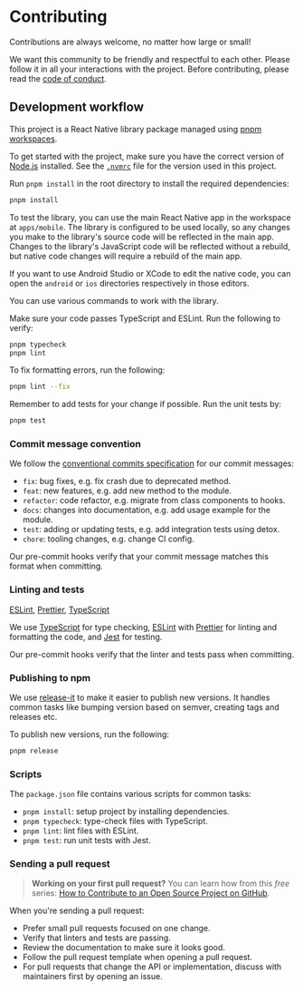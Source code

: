 # Contributing

Contributions are always welcome, no matter how large or small!

We want this community to be friendly and respectful to each other. Please follow it in all your interactions with the project. Before contributing, please read the [code of conduct](./CODE_OF_CONDUCT.md).

## Development workflow

This project is a React Native library package managed using [pnpm workspaces](https://pnpm.io/workspaces).

To get started with the project, make sure you have the correct version of [Node.js](https://nodejs.org/) installed. See the [`.nvmrc`](./.nvmrc) file for the version used in this project.

Run `pnpm install` in the root directory to install the required dependencies:

```sh
pnpm install
```

To test the library, you can use the main React Native app in the workspace at `apps/mobile`. The library is configured to be used locally, so any changes you make to the library's source code will be reflected in the main app. Changes to the library's JavaScript code will be reflected without a rebuild, but native code changes will require a rebuild of the main app.

If you want to use Android Studio or XCode to edit the native code, you can open the `android` or `ios` directories respectively in those editors.

You can use various commands to work with the library.

Make sure your code passes TypeScript and ESLint. Run the following to verify:

```sh
pnpm typecheck
pnpm lint
```

To fix formatting errors, run the following:

```sh
pnpm lint --fix
```

Remember to add tests for your change if possible. Run the unit tests by:

```sh
pnpm test
```

### Commit message convention

We follow the [conventional commits specification](https://www.conventionalcommits.org/en) for our commit messages:

- `fix`: bug fixes, e.g. fix crash due to deprecated method.
- `feat`: new features, e.g. add new method to the module.
- `refactor`: code refactor, e.g. migrate from class components to hooks.
- `docs`: changes into documentation, e.g. add usage example for the module.
- `test`: adding or updating tests, e.g. add integration tests using detox.
- `chore`: tooling changes, e.g. change CI config.

Our pre-commit hooks verify that your commit message matches this format when committing.

### Linting and tests

[ESLint](https://eslint.org/), [Prettier](https://prettier.io/), [TypeScript](https://www.typescriptlang.org/)

We use [TypeScript](https://www.typescriptlang.org/) for type checking, [ESLint](https://eslint.org/) with [Prettier](https://prettier.io/) for linting and formatting the code, and [Jest](https://jestjs.io/) for testing.

Our pre-commit hooks verify that the linter and tests pass when committing.

### Publishing to npm

We use [release-it](https://github.com/release-it/release-it) to make it easier to publish new versions. It handles common tasks like bumping version based on semver, creating tags and releases etc.

To publish new versions, run the following:

```sh
pnpm release
```

### Scripts

The `package.json` file contains various scripts for common tasks:

- `pnpm install`: setup project by installing dependencies.
- `pnpm typecheck`: type-check files with TypeScript.
- `pnpm lint`: lint files with ESLint.
- `pnpm test`: run unit tests with Jest.

### Sending a pull request

> **Working on your first pull request?** You can learn how from this _free_ series: [How to Contribute to an Open Source Project on GitHub](https://app.egghead.io/playlists/how-to-contribute-to-an-open-source-project-on-github).

When you're sending a pull request:

- Prefer small pull requests focused on one change.
- Verify that linters and tests are passing.
- Review the documentation to make sure it looks good.
- Follow the pull request template when opening a pull request.
- For pull requests that change the API or implementation, discuss with maintainers first by opening an issue.
